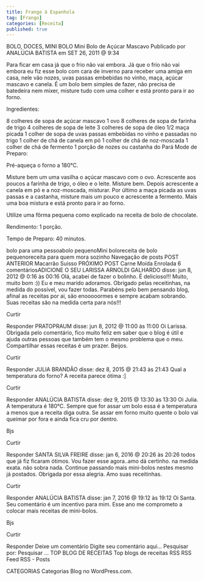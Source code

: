 ```yaml
---
title: Frango à Espanhola
tag: [Frango]
categories: [Receita]
published: true
---
```


BOLO, DOCES, MINI BOLO
Mini Bolo de Açúcar Mascavo
Publicado por ANALÚCIA BATISTA em SET 26, 2011 @ 9:34

Para ficar em casa já que o frio não vai embora.
Já que o frio não vai embora eu fiz esse bolo com cara de inverno para receber uma amiga em casa, nele vão nozes, uvas passas embebidas no vinho, maça, açúcar mascavo e canela. É um bolo bem simples de fazer, não precisa de batedeira nem mixer, misture tudo com uma colher e está pronto para ir ao forno.

Ingredientes:

8 colheres de sopa de açúcar mascavo
1 ovo
8 colheres de sopa de farinha de trigo
4 colheres de sopa de leite
3 colheres de sopa de óleo
1/2 maça picada
1 colher de sopa de uvas passas embebidas no vinho e passadas no trigo
1 colher de chá de canela em pó
1 colher de chá de noz-moscada
1 colher de chá de fermento
1 porção de nozes ou castanha do Pará
Mode de Preparo:

Pré-aqueça o forno a 180°C.

Misture bem um uma vasilha o açúcar mascavo com o ovo. Acrescente aos poucos a farinha de trigo, o óleo e o leite. Misture bem. Depois acrescente a canela em pó e a noz-moscada, misturar. Por último a maça picada as uvas passas e a castanha, misture mais um pouco e acrescente a fermento. Mais uma boa mistura e está pronto para ir ao forno.

Utilize uma fôrma pequena como explicado na receita de bolo de chocolate.

Rendimento: 1 porção.

Tempo de Preparo: 40 minutos.



bolo para uma pessoabolo pequenoMini boloreceita de bolo pequenoreceita para quem mora sozinho
Navegação de posts
POST ANTERIOR
Macarrão Suisso
PRÓXIMO POST
Carne Moída Enrolada
6 comentáriosADICIONE O SEU
LARISSA ARNOLDI GALHARDO disse:
jun 8, 2012 @ 0:16 às 00:16
Olá, acabei de fazer o bolinho. É delicioso!!! Muito, muito bom :)) Eu e meu marido adoramos. Obrigado pelas receitinhas, na medida do possível, vou fazer todas. Parabéns pelo bem pensando blog, afinal as receitas por ai, são enooooormes e sempre acabam sobrando. Suas receitas são na medida certa para nós!!!

Curtir

Responder
PRATOPRAUM disse:
jun 8, 2012 @ 11:00 às 11:00
Oi Larissa. Obrigada pelo comentário, fico muito feliz em saber que o blog é útil e ajuda outras pessoas que também tem o mesmo problema que o meu. Compartilhar essas receitas é um prazer. Beijos.

Curtir

Responder
JULIA BRANDÃO disse:
dez 8, 2015 @ 21:43 às 21:43
Qual a temperatura do forno? A receita parece ótima :]

Curtir

Responder
ANALÚCIA BATISTA disse:
dez 9, 2015 @ 13:30 às 13:30
Oi Julia. A temperatura é 180°C. Sempre que for assar um bolo essa é a temperatura a menos que a receita diga outra. Se assar em forno muito quente o bolo vai queimar por fora e ainda fica cru por dentro.

Bjs

Curtir

Responder
SANTA SILVA FREIRE disse:
jan 6, 2016 @ 20:26 às 20:26
todos que já fiz ficaram ótimos. Vou fazer esse agora..amo dá certinho. na medida exata. não sobra nada. Continue passando mais mini-bolos nestes mesmo já postados. Obrigada por essa alegria. Amo suas receitinhas.

Curtir

Responder
ANALÚCIA BATISTA disse:
jan 7, 2016 @ 19:12 às 19:12
Oi Santa. Seu comentário é um incentivo para mim. Esse ano me comprometo a colocar mais receitas de mini-bolos.

Bjs

Curtir

Responder
Deixe um comentário
Digite seu comentário aqui...
Pesquisar por:
Pesquisar …
TOP BLOG DE RECEITAS
Top blogs de receitas
RSS
RSS Feed RSS - Posts

CATEGORIAS
Categorias
Blog no WordPress.com.
